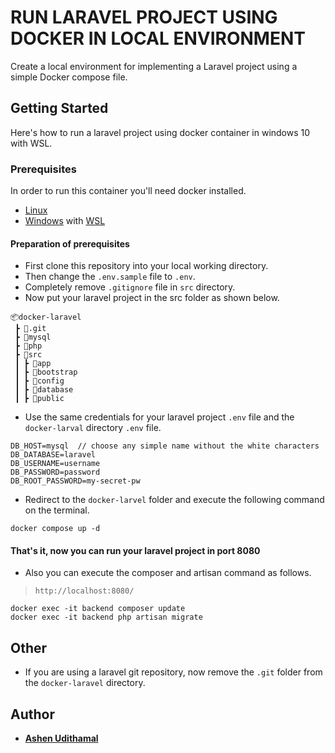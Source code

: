 # RUN LARAVEL PROJECT USING DOCKER IN LOCAL ENVIRONMENT

Create a local environment for implementing a Laravel project using a simple Docker compose file.

## Getting Started

Here's how to run a laravel project using docker container in windows 10 with WSL.

### Prerequisites


In order to run this container you'll need docker installed.

* [Linux](https://docs.docker.com/linux/started/)
* [Windows](https://docs.docker.com/windows/started) with [WSL](https://docs.microsoft.com/en-us/windows/wsl)

#### Preparation of prerequisites

* First clone this repository into your local working directory. 
* Then change the ```.env.sample``` file to ```.env```.
* Completely remove ```.gitignore``` file in ```src``` directory.
* Now put your laravel project in the src folder as shown below.

```
📦docker-laravel
 ┣ 📂.git
 ┣ 📂mysql
 ┣ 📂php
 ┣ 📂src
 ┃ ┣ 📂app
 ┃ ┣ 📂bootstrap
 ┃ ┣ 📂config
 ┃ ┣ 📂database
 ┃ ┣ 📂public
```

* Use the same credentials for your laravel project ```.env``` file and the ```docker-larval``` directory ```.env``` file.

```
DB_HOST=mysql  // choose any simple name without the white characters
DB_DATABASE=laravel
DB_USERNAME=username
DB_PASSWORD=password
DB_ROOT_PASSWORD=my-secret-pw
```

* Redirect to the ```docker-larvel``` folder and execute the following command on the terminal.

```
docker compose up -d
```

#### That's it, now you can run your laravel project in port 8080

* Also you can execute the composer and artisan command as follows.

>`http://localhost:8080/`

```
docker exec -it backend composer update
docker exec -it backend php artisan migrate
```

## Other

* If you are using a laravel git repository, now remove the ```.git``` folder from the ```docker-laravel``` directory.

## Author

* **[Ashen Udithamal](https://www.linkedin.com/in/ashenud/)** 
